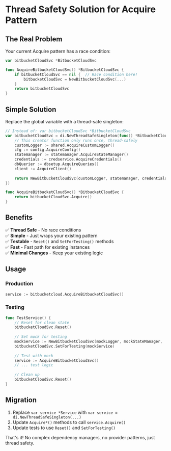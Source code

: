 # Thread Safety Solution for Acquire Pattern

## The Real Problem

Your current Acquire pattern has a race condition:

```go
var bitbucketCloudSvc *BitbucketCloudSvc

func AcquireBitbucketCloudSvc() *BitbucketCloudSvc {
    if bitbucketCloudSvc == nil {  // Race condition here!
        bitbucketCloudSvc = NewBitbucketCloudSvc(...)
    }
    return bitbucketCloudSvc
}
```

## Simple Solution

Replace the global variable with a thread-safe singleton:

```go
// Instead of: var bitbucketCloudSvc *BitbucketCloudSvc
var bitbucketCloudSvc = di.NewThreadSafeSingleton(func() *BitbucketCloudSvc {
    // This creator function only runs once, thread-safely
    customLogger := shared.AcquireCustomLogger()
    cfg := config.AcquireConfig()
    statemanager := statemanager.AcquireStateManager()
    credentials := credservice.AcquireCredentials()
    dbQuerier := dbsetup.AcquireQueries()
    client := AcquireClient()
    
    return NewBitbucketCloudSvc(customLogger, statemanager, credentials, cfg, dbQuerier, client)
})

func AcquireBitbucketCloudSvc() *BitbucketCloudSvc {
    return bitbucketCloudSvc.Acquire()
}
```

## Benefits

✅ **Thread Safe** - No race conditions  
✅ **Simple** - Just wraps your existing pattern  
✅ **Testable** - `Reset()` and `SetForTesting()` methods  
✅ **Fast** - Fast path for existing instances  
✅ **Minimal Changes** - Keep your existing logic  

## Usage

### Production
```go
service := bitbucketcloud.AcquireBitbucketCloudSvc()
```

### Testing
```go
func TestService() {
    // Reset for clean state
    bitbucketCloudSvc.Reset()
    
    // Set mock for testing
    mockService := NewBitbucketCloudSvc(mockLogger, mockStateManager, ...)
    bitbucketCloudSvc.SetForTesting(mockService)
    
    // Test with mock
    service := AcquireBitbucketCloudSvc()
    // ... test logic
    
    // Clean up
    bitbucketCloudSvc.Reset()
}
```

## Migration

1. Replace `var service *Service` with `var service = di.NewThreadSafeSingleton(...)`
2. Update `Acquire*()` methods to call `service.Acquire()`
3. Update tests to use `Reset()` and `SetForTesting()`

That's it! No complex dependency managers, no provider patterns, just thread safety. 